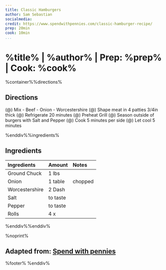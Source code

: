 ```yaml
---
title: Classic Hamburgers
author: Sam Sebastian
socialmedia:
credit: https://www.spendwithpennies.com/classic-hamburger-recipe/
prep: 20min
cook: 10min
...
```


# %title% | %author% | Prep: %prep% | Cook: %cook%

%container%%directions%

## Directions
(@) Mix
    - Beef
    - Onion
    - Worcestershire
(@) Shape meat in 4 patties 3/4in thick
(@) Refrigerate 20 minutes
(@) Preheat Grill
(@) Season outside of burgers with Salt and Pepper
(@) Cook 5 minutes per side
(@) Let cool 5 minutes

%enddiv%%ingredients%

## Ingredients
| Ingredients | Amount | Notes |
| :---------- | :----- | :---- |
| Ground Chuck | 1 lbs |  |
| Onion | 1 table | chopped |
| Worcestershire | 2 Dash |  |
| Salt |  to taste |  |
| Pepper |  to taste |  |
| Rolls | 4 x |  |

%enddiv%%enddiv%

%noprint%
## Adapted from: [Spend with pennies](%credit%)
%footer%
%enddiv%
